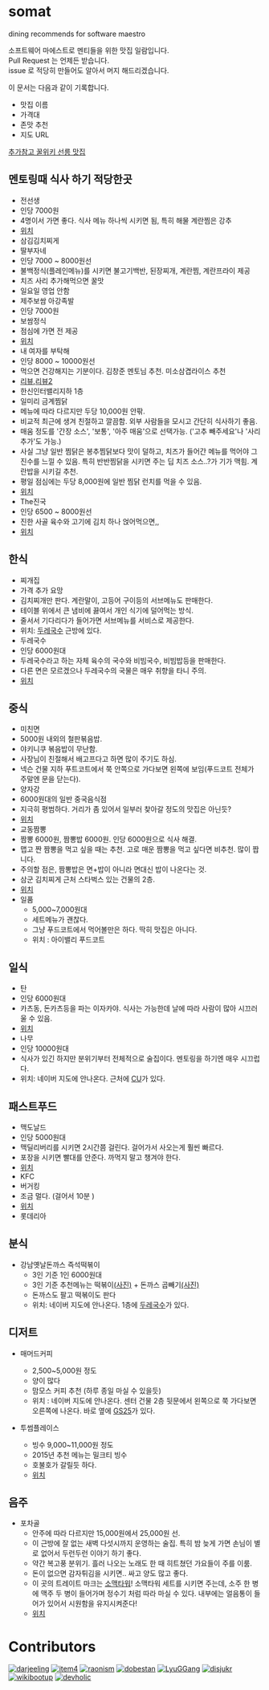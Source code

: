 somat
=====

dining recommends for software maestro

소프트웨어 마에스트로 멘티들을 위한 맛집 일람입니다.  
Pull Request 는 언제든 받습니다.  
issue 로 적당히 만들어도 알아서 머지 해드리겠습니다. 

이 문서는 다음과 같이 기록합니다.

* 맛집 이름
 * 가격대 
 * 존맛 추천
 * 지도 URL 

[추가참고 꿀위키 선릉 맛집](http://www.ggulwiki.com/index.php/%EC%84%A0%EB%A6%89_%EC%8B%9D%EB%8B%B9)

멘토링때 식사 하기 적당한곳
----
* 전선생
 * 인당 7000원
 * 4명이서 가면 좋다. 식사 메뉴 하나씩 시키면 됨, 특히 해물 계란찜은 강추
 * [위치](http://maps.naver.com/?dlevel=12&pinType=site&pinId=19996896&x=127.0472470&y=37.5058050&enc=b64)
* 삼김김치찌게 
* 딸부자네
 * 인당 7000 ~ 8000원선
 * 불백정식(플레인메뉴)를 시키면 불고기백반, 된장찌개, 계란찜, 계란프라이 제공
 * 치즈 사리 추가해먹으면 꿀맛
 * 일요일 영업 안함
* 제주보쌈 아강족발
 * 인당 7000원
 * 보쌈정식
 * 점심에 가면 전 제공
 * [위치](http://map.naver.com/?dlevel=12&lat=37.5052182&lng=127.0476722&query=7ISc7Jq47Yq567OE7IucIOqwleuCqOq1rCDsl63sgrwx64%2BZIDcwNS0xNQ%3D%3D&type=ADDRESS&tab=1&enc=b64)
* 내 여자를 부탁해
 * 인당 8000 ~ 10000원선
 * 먹으면 건강해지는 기분이다. 김창준 멘토님 추천. 미소삼겹라이스 추천
 * [리뷰](http://blog.naver.com/PostView.nhn?blogId=zzeuyoung&logNo=130166802858),[리뷰2](http://blog.daum.net/_blog/BlogTypeView.do?blogid=0koTF&articleno=4&_bloghome_menu=recenttext) 
 * 한신인터밸리지하 1층
* 일미리 금계찜닭
 * 메뉴에 따라 다르지만 두당 10,000원 안팎.
 * 비교적 최근에 생겨 친절하고 깔끔함. 외부 사람들을 모시고 간단히 식사하기 좋음.
 * 매움 정도를 '간장 소스', '보통', '아주 매움'으로 선택가능. ('고추 빼주세요'나 '사리 추가'도 가능.)
 * 사실 그냥 일반 찜닭은 봉추찜닭보다 맛이 덜하고, 치즈가 들어간 메뉴를 먹어야 그 진수를 느낄 수 있음. 특히 반반찜닭을 시키면 주는 딥 치즈 소스..?가 기가 맥힘. 계란밥을 시키길 추천.
 * 평일 점심에는 두당 8,000원에 일반 찜닭 런치를 먹을 수 있음.
 * [위치](http://map.naver.com/?mid=bl0111304392)
* The진국
 * 인당 6500 ~ 8000원선
 * 진한 사골 육수와 고기에 김치 하나 얹어먹으면,,
 * [위치](http://map.naver.com/?dlevel=12&pinType=site&pinId=33028258&x=127.0454808&y=37.5042803&enc=b64)

한식
----
* 찌개집
 * 가격 추가 요망
 * 김치찌개만 판다. 계란말이, 고등어 구이등의 서브메뉴도 판매한다.
 * 테이블 위에서 큰 냄비에 끓여서 개인 식기에 덜어먹는 방식. 
 * 줄서서 기다리다가 들어가면 서브메뉴를 서비스로 제공한다.
 * 위치: [두레국수](http://maps.naver.com/?dlevel=12&pinType=site&pinId=18394397&x=127.0439520&y=37.5048890&enc=b64) 근방에 있다.
* 두레국수
 * 인당 6000원대
 * 두레국수라고 하는 자체 육수의 국수와 비빔국수, 비빔밥등을 판매한다.
 * 다른 면은 모르겠으나 두레국수의 국물은 매우 취향을 타니 주의.
 * [위치](http://maps.naver.com/?dlevel=12&pinType=site&pinId=18394397&x=127.0439520&y=37.5048890&enc=b64)

중식
----
* 미친면
 * 5000원 내외의 철판볶음밥.
 * 야키니쿠 볶음밥이 무난함.
 * 사장님이 친절해서 배고프다고 하면 많이 주기도 하심.
 * 넥슨 건물 지하 푸트코트에서 쭉 안쪽으로 가다보면 왼쪽에 보임(푸드코트 전체가 주말엔 문을 닫는다).
* 양자강
 * 6000원대의 일반 중국음식점
 * 지극히 평범하다. 거리가 좀 있어서 일부러 찾아갈 정도의 맛집은 아닌듯?
 * [위치](http://maps.naver.com/?dlevel=12&pinType=site&pinId=18592524&x=127.0400491&y=37.5010388&enc=b64)
* 교동짬뽕
 * 짬뽕 6000원, 짬뽕밥 6000원. 인당 6000원으로 식사 해결.
 * 맵고 짠 짬뽕을 먹고 싶을 때는 추천. 고로 매운 짬뽕을 먹고 싶다면 비추천. 많이 짭니다.
 * 주의할 점은, 짬뽕밥은 면+밥이 아니라 면대신 밥이 나온다는 것.
 * 삼군 김치찌게 근처 스타벅스 있는 건물의 2층.
 * [위치](http://map.naver.com/?dlevel=12&pinType=site&pinId=31493025&x=127.0467285&y=37.5049247&enc=b64)
* 일품
	* 5,000~7,000원대	 
	* 세트메뉴가 괜찮다.
	* 그냥 푸드코트에서 먹어볼만은 하다. 딱히 맛집은 아니다.
	* 위치 : 아이밸리 푸드코트 
 
일식
----
* 탄
 * 인당 6000원대
 * 카츠동, 돈카츠등을 파는 이자카야. 식사는 가능한데 날에 따라 사람이 많아 시끄러울 수 있음.
 * [위치](http://maps.naver.com/?dlevel=12&pinType=site&pinId=20742811&x=127.0470567&y=37.5054266&enc=b64)
* 나무
 * 인당 10000원대
 * 식사가 있긴 하지만 분위기부터 전체적으로 술집이다. 멘토링을 하기엔 매우 시끄럽다.
 * 위치: 네이버 지도에 안나온다. 근처에 [CU](http://maps.naver.com/?dlevel=12&pinType=site&pinId=18584892&x=127.0477749&y=37.5056334&enc=b64)가 있다.


패스트푸드
----
* 맥도날드
 * 인당 5000원대
 * 맥딜리버리를 시키면 2시간쯤 걸린다. 걸어가서 사오는게 훨씬 빠르다.
 * 포장을 시키면 빨대를 안준다. 까먹지 말고 챙겨야 한다.
 * [위치](http://maps.naver.com/?dlevel=12&pinType=site&pinId=19331864&x=127.0470678&y=37.5035341&enc=b64)
* KFC
* 버거킹
 * 조금 멀다. (걸어서 10분 )
 * [위치](http://maps.naver.com/?dlevel=12&lat=37.5032073&lng=127.0493208&query=7ISc7Jq47Yq567OE7IucIOqwleuCqOq1rCDshKDrponroZwgNDI5&type=ADDRESS&tab=1&enc=b64)
* 롯데리아

분식
----
* 강남옛날돈까스 즉석떡볶이
	* 3인 기준 1인 6000원대
	* 3인 기준 추천메뉴는 떡볶이[(사진)](http://i.imgur.com/NEvxOhK.jpg) + 돈까스 곱빼기[(사진)](http://i.imgur.com/irINGvw.jpg)
	* 돈까스도 팔고 떡볶이도 판다
	* 위치: 네이버 지도에 안나온다. 1층에 [두레국수](http://map.naver.com/?dlevel=12&pinType=site&pinId=18394397&x=127.0439520&y=37.5048890&enc=b64)가 있다.
	
디저트
---
* 매머드커피
	* 2,500~5,000원 정도 
	* 양이 많다
	* 맘모스 커피 추천 (하루 종일 마실 수 있을듯)
	* 위치 : 네이버 지도에 안나온다. 센터 건물 2층 뒷문에서 왼쪽으로 쭉 가다보면 오른쪽에 나온다. 바로 옆에 [GS25](http://map.naver.com/?dlevel=14&pinType=site&pinId=18792491&x=127.0440045&y=37.5041619&enc=b64)가 있다.
	
* 투썸플레이스
	* 빙수 9,000~11,000원 정도
	* 2015년 추천 메뉴는 밀크티 빙수
	* 호불호가 갈릴듯 하다.
	* [위치](http://map.naver.com/?dlevel=12&pinType=site&pinId=36473238&x=127.0460576&y=37.5031535&enc=b64) 

음주
----
* 포차골
  * 안주에 따라 다르지만 15,000원에서 25,000원 선.
  * 이 근방에 잘 없는 새벽 다섯시까지 운영하는 술집. 특히 밤 늦게 가면 손님이 별로 없어서 두런두런 이야기 하기 좋다.
  * 약간 복고풍 분위기. 흘러 나오는 노래도 한 때 히트쳤던 가요들이 주를 이룸.
  * 돈이 없으면 감자튀김을 시키면.. 싸고 양도 많고 좋다.
  * 이 곳의 트레이트 마크는 [소맥타워](http://postfiles5.naver.net/20140827_148/zchvglqmse_1409119656383jgPqd_JPEG/%BC%D2%B8%C6%C5%B8%BF%F6.jpg?type=w1)! 소맥타워 세트를 시키면 주는데, 소주 한 병에 맥주 두 병이 들어가며 정수기 처럼 따라 마실 수 있다. 내부에는 얼음통이 들어가 있어서 시원함을 유지시켜준다!
  * [위치](http://map.naver.com/?dlevel=13&lat=37.5047442&lng=127.0460563&query=7ISc7Jq47Yq567OE7IucIOqwleuCqOq1rCDsl63sgrzrj5kgNzA0LTU0&type=ADDRESS&tab=1&enc=b64)


# Contributors

[![darjeeling](https://avatars0.githubusercontent.com/u/52967?v=2&s=100)](https://github.com/darjeeling)
[![item4](https://avatars0.githubusercontent.com/u/559952?v=2&s=100)](https://github.com/item4)
[![raonism](https://avatars0.githubusercontent.com/u/3397808?v=2&s=100)](https://github.com/raonism)
[![dobestan](https://avatars0.githubusercontent.com/u/4688315?v=2&s=100)](https://github.com/dobestan)
[![LyuGGang](https://avatars0.githubusercontent.com/u/5120987?v=2&s=100)](https://github.com/LyuGGang)
[![disjukr](https://avatars0.githubusercontent.com/u/690661?v=2&s=100)](https://github.com/disjukr)
[![wikibootup](https://avatars2.githubusercontent.com/u/6479173?v=2&s=100)](https://github.com/wikibootup)
[![devholic](https://avatars1.githubusercontent.com/u/6194958?v=2&s=100)](https://github.com/devholic)
